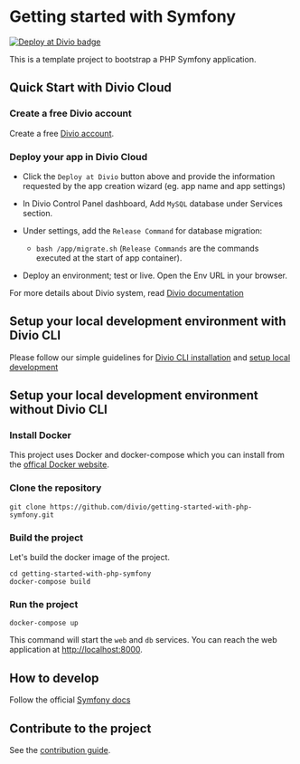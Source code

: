 # Getting started with Symfony

[![Deploy at Divio
badge](https://img.shields.io/badge/deploy%20at%20divio-DFFF67)](https://control.divio.com/app/new/?template_url=https://github.com/divio/getting-started-with-php-symfony/archive/refs/heads/main.zip)


This is a template project to bootstrap a PHP Symfony application.


## Quick Start with Divio Cloud

### Create a free Divio account
Create a free [Divio account](https://control.divio.com/).

### Deploy your app in Divio Cloud
- Click the `Deploy at Divio` button above and provide the information requested by the app creation wizard (eg. app name and app settings)

- In Divio Control Panel dashboard, Add `MySQL` database under Services section.

- Under settings, add the `Release Command` for database migration:
    - `bash /app/migrate.sh`
(`Release Commands` are the commands executed at the start of app container).


- Deploy an environment; test or live. Open the Env URL in your browser.

For more details about Divio system, read [Divio documentation](https://docs.divio.com/introduction/)


## Setup your local development environment with Divio CLI

Please follow our simple guidelines for [Divio CLI installation](https://docs.divio.com/introduction/01-installation/) and [setup local development](https://docs.divio.com/introduction/01-installation/#tutorial-installation&gsc.tab=0)


## Setup your local development environment without Divio CLI

### Install Docker

This project uses Docker and docker-compose which you can install from the [offical Docker website](https://docs.docker.com/get-docker/).

### Clone the repository

```
git clone https://github.com/divio/getting-started-with-php-symfony.git
```

### Build the project

Let's build the docker image of the project.
```
cd getting-started-with-php-symfony
docker-compose build
```

### Run the project

```
docker-compose up
```

This command will start the `web` and `db` services. You can reach the web application at [http://localhost:8000]().


## How to develop

Follow the official [Symfony docs](https://symfony.com/doc/current/setup.html#creating-symfony-applications)


## Contribute to the project

See the [contribution guide](./CONTRIBUTING.md).
